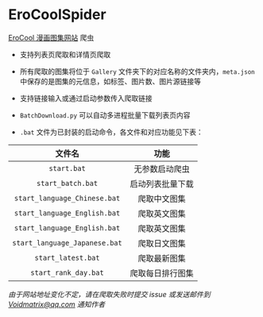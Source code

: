 # EroCoolSpider

[EroCool 漫画图集网站](https://zha.erocool.me/) 爬虫

+ 支持列表页爬取和详情页爬取

+ 所有爬取的图集将位于 `Gallery` 文件夹下的对应名称的文件夹内，`meta.json` 中保存的是图集的元信息，如标签、图片数、图片源链接等

+ 支持链接输入或通过启动参数传入爬取链接

+ `BatchDownload.py` 可以自动多进程批量下载列表页内容

+ `.bat` 文件为已封装的启动命令，各文件和对应功能见下表：

|            文件名             |       功能       |
|:-----------------------------:|:----------------:|
|          `start.bat`          |  无参数启动爬虫  |
|       `start_batch.bat`       | 启动列表批量下载 |
| `start_language_Chinese.bat`  |   爬取中文图集   |
| `start_language_English.bat`  |   爬取英文图集   |
| `start_language_English.bat`  |   爬取英文图集   |
| `start_language_Japanese.bat` |   爬取日文图集   |
|      `start_latest.bat`       |   爬取最新图集   |
|     `start_rank_day.bat`      | 爬取每日排行图集 |

*由于网站地址变化不定，请在爬取失败时提交 issue 或发送邮件到 Voidmatrix@qq.com 通知作者*